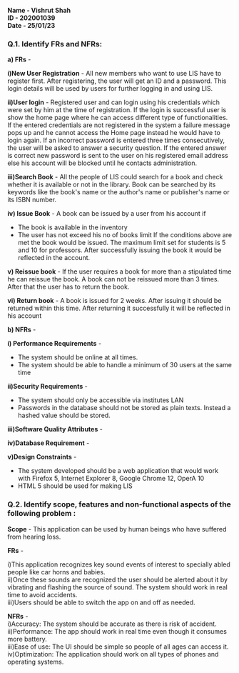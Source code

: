 **Name - Vishrut Shah**  
**ID - 202001039**  
**Date - 25/01/23**

### Q.1. Identify FRs and NFRs:  
**a) FRs** -   
  
  **i)New User Registration** - All new members who want to use LIS have to register first. After registering, the user will get an ID and a password. This 
  login details will be used by users for further logging in and using LIS.
  
  **ii)User login** - Registered user and can login using his credentials which were set by him at the time of registration. If the login is successful user is show the home page where he can access different type of functionalities. If the entered credentials are not registered in the system a failure message pops up and he cannot access the Home page instead he would have to login again. If an incorrect password is entered three times consecutively, the user will be asked to answer a security question. If the entered answer is correct new password is sent to the user on his registered email address else his account will be blocked until he contacts administration.
  
  **iii)Search Book** - All the people of LIS could search for a book and check whether it is available or not in the library. 
  Book can be searched by its keywords like the book's name or the author's name or publisher's name or its ISBN number.
  
  **iv) Issue Book** - A book can be issued by a user from his account if 
  * The book is available in the inventory 
  * The user has not exceed his no of books limit
  If the conditions above are met the book would be issued. The maximum limit set for students is 5 and 10 for professors. After successfully issuing the book it would be reflected in the account. 
  
  **v) Reissue book** - If the user requires a book for more than a stipulated time he can reissue the book. A book can not be reissued more than 3 times. After that the user has to return the book. 
  
  **vi) Return book** - A book is issued for 2 weeks. After issuing it should be returned within this time. After returning it successfully it will be reflected in his account

**b) NFRs** - 

  **i) Performance Requirements** - 
   * The system should be online at all times.
  * The system should be able to handle a minimum of 30 users at the same time
  
  **ii)Security Requirements** -  
   * The system should only be accessible via institutes LAN
  * Passwords in the database should not be stored as plain texts. Instead a hashed value should be stored.
  
  **iii)Software Quality Attributes** -
  
  **iv)Database Requirement** -
  
   **v)Design Constraints** -  
   * The system developed should be a web application that would work with Firefox 5, Internet Explorer 8, Google Chrome 12, OperA 10
  * HTML 5 should be used for making LIS


### Q.2. Identify scope, features and non-functional aspects of the following problem :
**Scope** - This application can be used by human beings who have suffered from hearing loss.

**FRs** -  

  i)This application recognizes key sound events of interest to specially abled people like car horns and babies.  
  ii)Once these sounds are recognized the user should be alerted about it by vibrating and flashing the source of sound. The system should work in real time to avoid accidents.  
  iii)Users should be able to switch the app on and off as needed.   
 
**NFRs** -  
i)Accuracy: The system should be accurate as there is risk of accident.  
ii)Performance: The app should work in real time even though it consumes more battery.   
iii)Ease of use: The UI should be simple so people of all ages can access it.  
iv)Optimization: The application should work on all types of phones and operating systems.  
